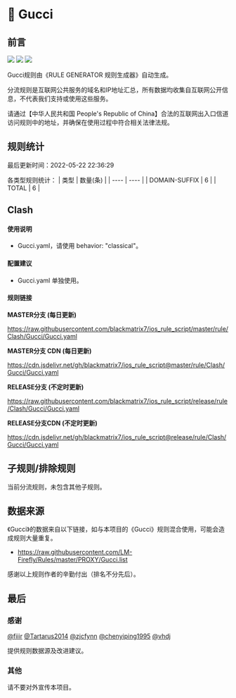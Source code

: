# 🧸 Gucci

## 前言

![](https://shields.io/badge/-移除重复规则-ff69b4) ![](https://shields.io/badge/-DOMAIN与DOMAIN--SUFFIX合并-green) ![](https://shields.io/badge/-IP--CIDR(6)合并-blueviolet) 

Gucci规则由《RULE GENERATOR 规则生成器》自动生成。

分流规则是互联网公共服务的域名和IP地址汇总，所有数据均收集自互联网公开信息，不代表我们支持或使用这些服务。

请通过【中华人民共和国 People's Republic of China】合法的互联网出入口信道访问规则中的地址，并确保在使用过程中符合相关法律法规。

## 规则统计

最后更新时间：2022-05-22 22:36:29

各类型规则统计：
| 类型 | 数量(条)  | 
| ---- | ----  |
| DOMAIN-SUFFIX | 6  | 
| TOTAL | 6  | 


## Clash 

#### 使用说明
- Gucci.yaml，请使用 behavior: "classical"。

#### 配置建议
- Gucci.yaml 单独使用。

#### 规则链接
**MASTER分支 (每日更新)**

https://raw.githubusercontent.com/blackmatrix7/ios_rule_script/master/rule/Clash/Gucci/Gucci.yaml

**MASTER分支 CDN (每日更新)**

https://cdn.jsdelivr.net/gh/blackmatrix7/ios_rule_script@master/rule/Clash/Gucci/Gucci.yaml

**RELEASE分支 (不定时更新)**

https://raw.githubusercontent.com/blackmatrix7/ios_rule_script/release/rule/Clash/Gucci/Gucci.yaml

**RELEASE分支CDN (不定时更新)**

https://cdn.jsdelivr.net/gh/blackmatrix7/ios_rule_script@release/rule/Clash/Gucci/Gucci.yaml

## 子规则/排除规则


当前分流规则，未包含其他子规则。

## 数据来源

《Gucci》的数据来自以下链接，如与本项目的《Gucci》规则混合使用，可能会造成规则大量重复。

- https://raw.githubusercontent.com/LM-Firefly/Rules/master/PROXY/Gucci.list


感谢以上规则作者的辛勤付出（排名不分先后）。

## 最后

### 感谢

[@fiiir](https://github.com/fiiir) [@Tartarus2014](https://github.com/Tartarus2014) [@zjcfynn](https://github.com/zjcfynn) [@chenyiping1995](https://github.com/chenyiping1995) [@vhdj](https://github.com/vhdj)

提供规则数据源及改进建议。

### 其他

请不要对外宣传本项目。